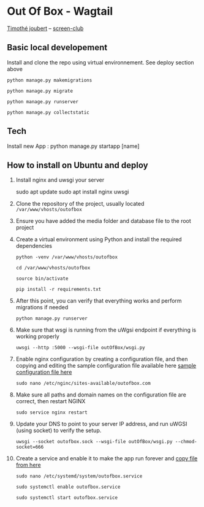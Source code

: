 # Out Of Box - Wagtail

[Timothé joubert](https://timothejoubert.com) – [screen-club](https://screen-club.com)

## Basic local developement

Install and clone the repo using virtual environnement. See deploy section above

`python manage.py makemigrations `

`python manage.py migrate `

`python manage.py runserver`

`python manage.py collectstatic`


## Tech

Install new App :
python manage.py startapp [name]

## How to install on Ubuntu and deploy

1.  Install nginx and uwsgi your server

    sudo apt update
    sudo apt install nginx uwsgi

2.  Clone the repository of the project, usually located `/var/www/vhosts/outofbox`
3.  Ensure you have added the media folder and database file to the root project
4.  Create a virtual environment using Python and install the required dependencies

    `python -venv /var/www/vhosts/outofbox`

    `cd /var/www/vhosts/outofbox`

    `source bin/activate`

    `pip install -r requirements.txt`


5.  After this point, you can verify that everything works and perform migrations if needed

    `python manage.py runserver`

6.  Make sure that wsgi is running from the uWgsi endpoint if everything is working properly

    `uwsgi --http :5000 --wsgi-file outOfBox/wsgi.py`

7.  Enable nginx configuration by creating a configuration file, and then copying and editing the sample configuration file available here [sample configuration file here](https://github.com/timothejoubert/out-of-box/blob/main/configs/nginx)

    `sudo nano /etc/nginc/sites-available/outofbox.com `

8.  Make sure all paths and domain names on the configuration file are correct, then restart NGINX

    `sudo service nginx restart `

9.  Update your DNS to point to your server IP address, and run uWGSI (using socket) to verify the setup.

    `uwsgi --socket outofbox.sock --wsgi-file outOfBox/wsgi.py --chmod-socket=666`
10. Create a service and enable it to make the app run forever and [copy file from here](https://github.com/timothejoubert/out-of-box/blob/main/configs/outofbox.service "copy file from here") 

    `sudo nano /etc/systemd/system/outofbox.service`

    `sudo systemctl enable outofbox.service`

    `sudo systemctl start outofbox.service`
